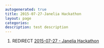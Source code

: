```yaml
---
autogenerated: true
title: 2015-07-27-Janelia Hackathon
layout: page
categories: 
description: test description
---
```


1.  REDIRECT [2015-07-27 - Janelia Hackathon](2015-07-27_-_Janelia_Hackathon)
